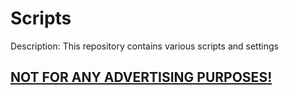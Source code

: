 # Scripts
Description: This repository contains various scripts and settings 

## <u>NOT FOR ANY ADVERTISING PURPOSES!<u/>

